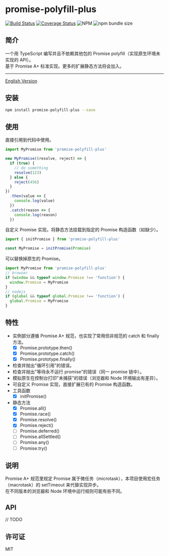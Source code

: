 # promise-polyfill-plus

[![Build Status](https://travis-ci.com/calimanco/promise-polyfill-plus.svg?branch=main)](https://travis-ci.com/calimanco/promise-polyfill-plus)
[![Coverage Status](https://coveralls.io/repos/github/calimanco/promise-polyfill-plus/badge.svg?branch=main)](https://coveralls.io/github/calimanco/promise-polyfill-plus?branch=main)
![NPM](https://img.shields.io/npm/l/promise-polyfill-plus)
![npm bundle size](https://img.shields.io/bundlephobia/min/promise-polyfill-plus)

## 简介

一个用 TypeScript 编写并且不依赖其他包的 Promise polyfill（实现原生环境未实现的 API）。  
基于 Promise A+ 标准实现。更多的扩展静态方法将会加入。

---

[English Version](https://github.com/calimanco/promise-polyfill-plus/blob/main/README_EN.md)

## 安装

```bash
npm install promise-polyfill-plus --save
```

## 使用

直接引用到代码中使用。

```javascript
import MyPromise from 'promise-polyfill-plus'

new MyPromise((resolve, reject) => {
  if (true) {
    // do something
    resolve(123)
  } else {
    reject(456)
  }
})
  .then(value => {
    console.log(value)
  })
  .catch(reason => {
    console.log(reason)
  })
```

自定义 Promise 实现，将静态方法挂载到指定的 Promise 构造函数（如缺少）。

```javascript
import { initPromise } from 'promise-polyfill-plus'

const MyPromise = initPromise(Promise)
```

可以替换掉原生的 Promise。

```javascript
import MyPromise from 'promise-polyfill-plus'
// browser
if (window && typeof window.Promise !== 'function') {
  window.Promise = MyPromise
}
// nodejs
if (global && typeof global.Promise !== 'function') {
  global.Promise = MyPromise
}
```

## 特性

- 实例部分遵循 Promise A+ 规范，也实现了常用但非规范的 catch 和 finally 方法。
  * [x] Promise.prototype.then()
  * [x] Promise.prototype.catch()
  * [x] Promise.prototype.finally()
- 检查并抛出"循环引用"的错误。
- 检查并抛出"等待永不运行 promise"的错误（同一 promise 链中）。
- 模拟原生在控制台打印"未捕获"的错误（浏览器和 Node 环境输出有差异）。
- 可自定义 Promise 实现，直接扩展已有的 Promise 构造函数。
- 工具函数
  * [x] initPromise()
- 静态方法
  * [x] Promise.all()
  * [x] Promise.race()
  * [x] Promise.resolve()
  * [x] Promise.reject()
  * [ ] Promise.deferred()
  * [ ] Promise.allSettled()
  * [ ] Promise.any()
  * [ ] Promise.try()

## 说明

Promise A+ 规范里规定 Promise 属于微任务（microtask），本项目使用宏任务（macrotask）的 setTimeout 来代替实现异步。  
在不同版本的浏览器和 Node 环境中运行规则可能有些不同。

## API

// TODO

## 许可证
MIT

